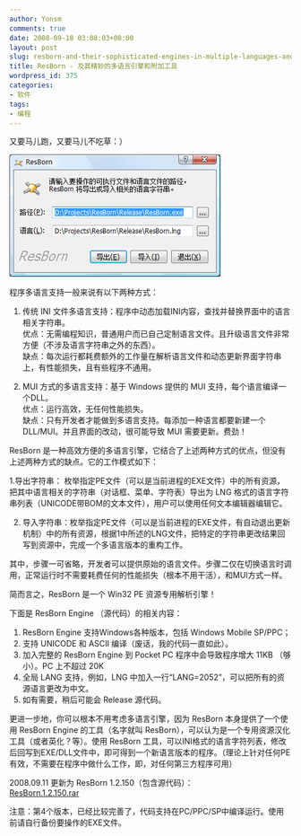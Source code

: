 ```yaml
---
author: Yonsm
comments: true
date: 2008-09-10 03:08:03+00:00
layout: post
slug: resborn-and-their-sophisticated-engines-in-multiple-languages-and-additional-tools
title: ResBorn - 及其精妙的多语言引擎和附加工具
wordpress_id: 375
categories:
- 软件
tags:
- 编程
---
```


又要马儿跑，又要马儿不吃草：）  
  
[![](/assets/ResBorn.png)](/assets/ResBorn.png)  
  
程序多语言支持一般来说有以下两种方式：  
  
1. 传统 INI 文件多语言支持：程序中动态加载INI内容，查找并替换界面中的语言相关字符串。  
  优点：无需编程知识，普通用户而已自己定制语言文件。且升级语言文件非常方便（不涉及语言字符串之外的东西）。  
  缺点：每次运行都耗费额外的工作量在解析语言文件和动态更新界面字符串上，有性能损失，且有些程序不通用。  
  
2. MUI 方式的多语言支持：基于 Windows 提供的 MUI 支持，每个语言编译一个DLL。  
  优点：运行高效，无任何性能损失。  
  缺点：只有开发者才能做到多语言支持。每添加一种语言都要新建一个DLL/MUI。并且界面的改动，很可能导致 MUI 需要更新。费劲！  
  
    
ResBorn 是一种高效方便的多语言引擎，它结合了上述两种方式的优点，但没有上述两种方式的缺点。它的工作模式如下：<!-- more -->  
  
1.导出字符串： 枚举指定PE文件（可以是当前进程的EXE文件）中的所有资源，把其中语言相关的字符串（对话框、菜单、字符表）导出为 LNG 格式的语言字符串列表（UNICODE带BOM的文本文件），用户可以使用任何文本编辑器编辑它。  
  
2. 导入字符串：枚举指定PE文件（可以是当前进程的EXE文件，有自动退出更新机制）中的所有资源，根据1中所述的LNG文件，把特定的字符串更改结果回写到资源中，完成一个多语言版本的重构工作。  
  
其中，步骤一可省略，开发者可以提供原始的语言文件。步骤二仅在切换语言时调用，正常运行时不需要耗费任何的性能损失（根本不用干活），和MUI方式一样。  
  
简而言之，ResBorn 是一个 Win32 PE 资源专用解析引擎！  
  
下面是 ResBorn Engine （源代码）的相关内容：  
1. ResBorn Engine 支持Windows各种版本，包括 Windows Mobile SP/PPC；  
2. 支持 UNICODE 和 ASCII 编译（废话，我的代码一直如此）。  
3. 加入完整的 ResBorn Engine 到 Pocket  PC 程序中会导致程序增大 11KB （够小）。PC 上不超过 20K  
4. 全局 LANG 支持，例如，LNG 中加入一行“LANG=2052”，可以把所有的资源语言更改为中文。  
5. 如有需要，稍后可能会 Release 源代码。  
  
  
更进一步地，你可以根本不用考虑多语言引擎，因为 ResBorn 本身提供了一个使用 ResBorn Engine 的工具（名字就叫 ResBorn），可以认为是一个专用资源汉化工具（或者英化？等）。使用 ResBorn 工具，可以INI格式的语言字符列表，修改后回写到EXE/DLL文件中，即可得到一个新语言版本的程序。（理论上针对任何PE有效，不需要在程序中做什么工作，即，对任何第三方程序可用）  
  
2008.09.11 更新为 ResBorn 1.2.150（包含源代码）：  
[ResBorn.1.2.150.rar](/assets/1221104625_6755d934.rar)  
  
注意：第4个版本，已经比较完善了，代码支持在PC/PPC/SP中编译运行。使用前请自行备份要操作的EXE文件。  
  

